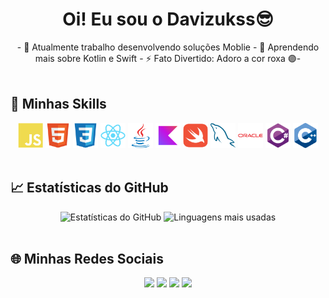 <div align="center">
<h1>Oi! Eu sou o Davizukss😎</h1>
- 🔭 Atualmente trabalho desenvolvendo soluções Moblie
- 🌱 Aprendendo mais sobre Kotlin e Swift
- ⚡ Fato Divertido: Adoro a cor roxa 🟣-
</div>

<br>

## 🚀 Minhas Skills

<div align="center">
    <img src="https://raw.githubusercontent.com/devicons/devicon/master/icons/javascript/javascript-plain.svg" alt="JavaScript" height="40" width="40">
    <img src="https://raw.githubusercontent.com/devicons/devicon/master/icons/html5/html5-original.svg" alt="HTML5" height="40" width="40">
    <img src="https://raw.githubusercontent.com/devicons/devicon/master/icons/css3/css3-original.svg" alt="CSS3" height="40" width="40">
    <img src="https://raw.githubusercontent.com/devicons/devicon/master/icons/react/react-original.svg" alt="React" height="40" width="40">
    <img src="https://raw.githubusercontent.com/devicons/devicon/master/icons/java/java-original.svg" alt="Java" height="40" width="40">
    <img src="https://raw.githubusercontent.com/devicons/devicon/master/icons/kotlin/kotlin-original.svg" alt="Kotlin" height="40" width="40">
    <img src="https://raw.githubusercontent.com/devicons/devicon/master/icons/swift/swift-original.svg" alt="Swift" height="40" width="40">
    <img src="https://raw.githubusercontent.com/devicons/devicon/master/icons/mysql/mysql-original.svg" alt="SQL" height="40" width="40">
    <img src="https://raw.githubusercontent.com/devicons/devicon/master/icons/oracle/oracle-original.svg" alt="Oracle" height="40" width="40">
    <img src="https://raw.githubusercontent.com/devicons/devicon/master/icons/csharp/csharp-original.svg" alt="C#" height="40" width="40">
    <img src="https://raw.githubusercontent.com/devicons/devicon/master/icons/cplusplus/cplusplus-original.svg" alt="C++" height="40" width="40">
</div>

<br>

## 📈 Estatísticas do GitHub

<div align="center">
  <img src="https://github-readme-stats.vercel.app/api?username=davizukss&show_icons=true&theme=radical" alt="Estatísticas do GitHub" width="49%"/>
  <img src="https://github-readme-stats.vercel.app/api/top-langs/?username=davizukss&layout=compact&theme=radical" alt="Linguagens mais usadas" width="49%"/>
</div>

<br>

## 🌐 Minhas Redes Sociais

<div align="center">
  <a href="https://instagram.com/davizuks" target="_blank" style="text-decoration:none;">
    <img src="https://img.shields.io/badge/-Instagram-%23E4405F?style=for-the-badge&logo=instagram&logoColor=white">
  </a>
  <a href="https://www.twitch.tv/davizuks" target="_blank" style="text-decoration:none;">
    <img src="https://img.shields.io/badge/Twitch-9146FF?style=for-the-badge&logo=twitch&logoColor=white">
  </a>
  <a href="mailto:davivarelladev@gmail.com" style="text-decoration:none;">
    <img src="https://img.shields.io/badge/-Gmail-%23333?style=for-the-badge&logo=gmail&logoColor=white">
  </a>
  <a href="https://www.linkedin.com/in/davivarella/" target="_blank" style="text-decoration:none;">
    <img src="https://img.shields.io/badge/-LinkedIn-%230077B5?style=for-the-badge&logo=linkedin&logoColor=white">
  </a>
</div>
